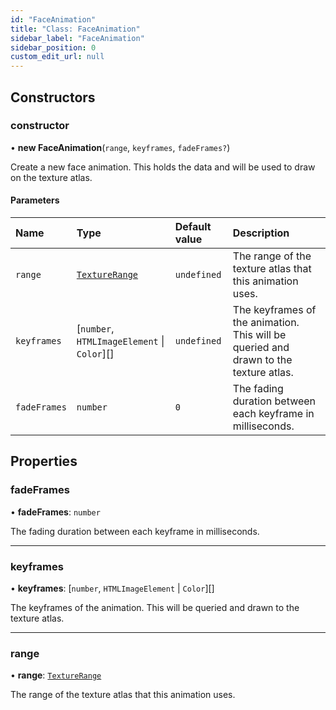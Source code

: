 ```yaml
---
id: "FaceAnimation"
title: "Class: FaceAnimation"
sidebar_label: "FaceAnimation"
sidebar_position: 0
custom_edit_url: null
---
```


## Constructors

### constructor

• **new FaceAnimation**(`range`, `keyframes`, `fadeFrames?`)

Create a new face animation. This holds the data and will be used to draw on the texture atlas.

#### Parameters

| Name | Type | Default value | Description |
| :------ | :------ | :------ | :------ |
| `range` | [`TextureRange`](../modules.md#texturerange-4) | `undefined` | The range of the texture atlas that this animation uses. |
| `keyframes` | [`number`, `HTMLImageElement` \| `Color`][] | `undefined` | The keyframes of the animation. This will be queried and drawn to the texture atlas. |
| `fadeFrames` | `number` | `0` | The fading duration between each keyframe in milliseconds. |

## Properties

### fadeFrames

• **fadeFrames**: `number`

The fading duration between each keyframe in milliseconds.

___

### keyframes

• **keyframes**: [`number`, `HTMLImageElement` \| `Color`][]

The keyframes of the animation. This will be queried and drawn to the
texture atlas.

___

### range

• **range**: [`TextureRange`](../modules.md#texturerange-4)

The range of the texture atlas that this animation uses.
